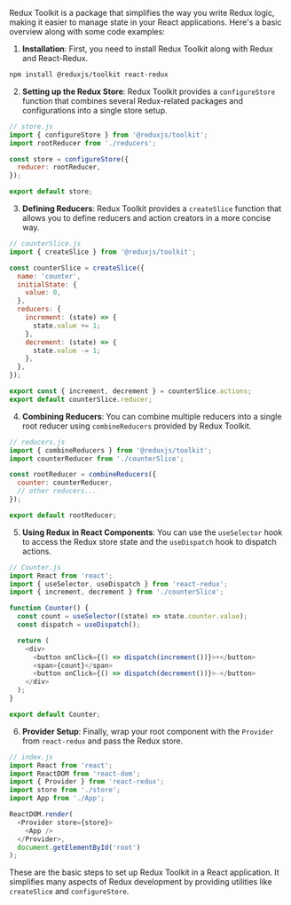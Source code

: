 Redux Toolkit is a package that simplifies the way you write Redux logic, making it easier to manage state in your React applications. Here's a basic overview along with some code examples:

1. **Installation**: First, you need to install Redux Toolkit along with Redux and React-Redux.

```bash
npm install @reduxjs/toolkit react-redux
```

2. **Setting up the Redux Store**: Redux Toolkit provides a `configureStore` function that combines several Redux-related packages and configurations into a single store setup.

```javascript
// store.js
import { configureStore } from '@reduxjs/toolkit';
import rootReducer from './reducers';

const store = configureStore({
  reducer: rootReducer,
});

export default store;
```

3. **Defining Reducers**: Redux Toolkit provides a `createSlice` function that allows you to define reducers and action creators in a more concise way.

```javascript
// counterSlice.js
import { createSlice } from '@reduxjs/toolkit';

const counterSlice = createSlice({
  name: 'counter',
  initialState: {
    value: 0,
  },
  reducers: {
    increment: (state) => {
      state.value += 1;
    },
    decrement: (state) => {
      state.value -= 1;
    },
  },
});

export const { increment, decrement } = counterSlice.actions;
export default counterSlice.reducer;
```

4. **Combining Reducers**: You can combine multiple reducers into a single root reducer using `combineReducers` provided by Redux Toolkit.

```javascript
// reducers.js
import { combineReducers } from '@reduxjs/toolkit';
import counterReducer from './counterSlice';

const rootReducer = combineReducers({
  counter: counterReducer,
  // other reducers...
});

export default rootReducer;
```

5. **Using Redux in React Components**: You can use the `useSelector` hook to access the Redux store state and the `useDispatch` hook to dispatch actions.

```javascript
// Counter.js
import React from 'react';
import { useSelector, useDispatch } from 'react-redux';
import { increment, decrement } from './counterSlice';

function Counter() {
  const count = useSelector((state) => state.counter.value);
  const dispatch = useDispatch();

  return (
    <div>
      <button onClick={() => dispatch(increment())}>+</button>
      <span>{count}</span>
      <button onClick={() => dispatch(decrement())}>-</button>
    </div>
  );
}

export default Counter;
```

6. **Provider Setup**: Finally, wrap your root component with the `Provider` from `react-redux` and pass the Redux store.

```javascript
// index.js
import React from 'react';
import ReactDOM from 'react-dom';
import { Provider } from 'react-redux';
import store from './store';
import App from './App';

ReactDOM.render(
  <Provider store={store}>
    <App />
  </Provider>,
  document.getElementById('root')
);
```

These are the basic steps to set up Redux Toolkit in a React application. It simplifies many aspects of Redux development by providing utilities like `createSlice` and `configureStore`.
